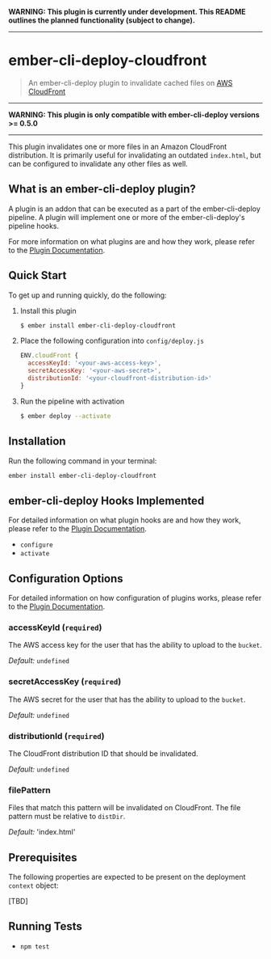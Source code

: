 **WARNING: This plugin is currently under development. This README outlines the planned functionality (subject to change).**

----------

# ember-cli-deploy-cloudfront

> An ember-cli-deploy plugin to invalidate cached files on [AWS CloudFront](https://aws.amazon.com/cloudfront/)

----------

**WARNING: This plugin is only compatible with ember-cli-deploy versions >= 0.5.0**

----------

This plugin invalidates one or more files in an Amazon CloudFront distribution. It is primarily useful for invalidating an outdated `index.html`, but can be configured to invalidate any other files as well.

## What is an ember-cli-deploy plugin?

A plugin is an addon that can be executed as a part of the ember-cli-deploy pipeline. A plugin will implement one or more of the ember-cli-deploy's pipeline hooks.

For more information on what plugins are and how they work, please refer to the [Plugin Documentation][1].

## Quick Start

To get up and running quickly, do the following:

1. Install this plugin

    ```bash
    $ ember install ember-cli-deploy-cloudfront
    ```

1. Place the following configuration into `config/deploy.js`

    ```javascript
    ENV.cloudFront {
      accessKeyId: '<your-aws-access-key>',
      secretAccessKey: '<your-aws-secret>',
      distributionId: '<your-cloudfront-distribution-id>'
    }
    ```

1. Run the pipeline with activation

    ```bash
    $ ember deploy --activate
    ```

## Installation
Run the following command in your terminal:

```bash
ember install ember-cli-deploy-cloudfront
```

## ember-cli-deploy Hooks Implemented

For detailed information on what plugin hooks are and how they work, please refer to the [Plugin Documentation][1].

- `configure`
- `activate`

## Configuration Options

For detailed information on how configuration of plugins works, please refer to the [Plugin Documentation][1].

### accessKeyId (`required`)

The AWS access key for the user that has the ability to upload to the `bucket`.

*Default:* `undefined`

### secretAccessKey (`required`)

The AWS secret for the user that has the ability to upload to the `bucket`.

*Default:* `undefined`

### distributionId (`required`)

The CloudFront distribution ID that should be invalidated.

*Default:* `undefined`

### filePattern

Files that match this pattern will be invalidated on CloudFront. The file pattern must be relative to `distDir`.

*Default:* 'index.html'

## Prerequisites

The following properties are expected to be present on the deployment `context` object:

[TBD]

## Running Tests

- `npm test`

[1]: http://ember-cli.github.io/ember-cli-deploy/plugins "Plugin Documentation"

